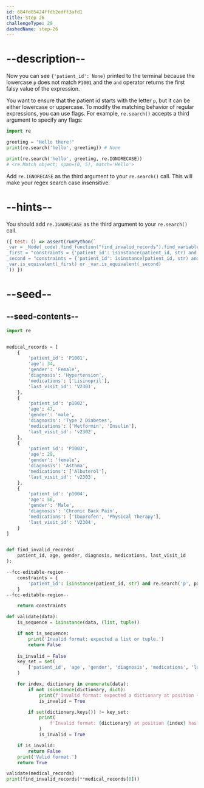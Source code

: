 ```yaml
---
id: 684fd85424ffdb2edff3afd1
title: Step 26
challengeType: 20
dashedName: step-26
---
```


# --description--

Now you can see `{'patient_id': None}` printed to the terminal because the lowercase `p` does not match `P1001` and the `and` operator returns the first falsy value of the expression.

You want to ensure that the patient id starts with the letter `p`, but it can be either lowercase or uppercase. To modify the matching behavior of regular expressions, you can use flags. For example, `re.search()` accepts a third argument to specify any flags:

```py
import re

greeting = "Hello there!"
print(re.search('hello', greeting)) # None

print(re.search('hello', greeting, re.IGNORECASE))
# <re.Match object; span=(0, 5), match='Hello'>
```

Add `re.IGNORECASE` as the third argument to your `re.search()` call. This will make your regex search case insensitive.

# --hints--

You should add `re.IGNORECASE` as the third argument to your `re.search()` call.

```js
({ test: () => assert(runPython(`
_var = _Node(_code).find_function("find_invalid_records").find_variable("constraints")
_first = "constraints = {'patient_id': isinstance(patient_id, str) and re.search('p', patient_id, flags=re.IGNORECASE)}"
_second = "constraints = {'patient_id': isinstance(patient_id, str) and re.search('p', patient_id, re.IGNORECASE)}"
_var.is_equivalent(_first) or _var.is_equivalent(_second)
`)) })
```

# --seed--

## --seed-contents--

```py
import re


medical_records = [
    {
        'patient_id': 'P1001',
        'age': 34,
        'gender': 'Female',
        'diagnosis': 'Hypertension',
        'medications': ['Lisinopril'],
        'last_visit_id': 'V2301',
    },
    {
        'patient_id': 'p1002',
        'age': 47,
        'gender': 'male',
        'diagnosis': 'Type 2 Diabetes',
        'medications': ['Metformin', 'Insulin'],
        'last_visit_id': 'v2302',
    },
    {
        'patient_id': 'P1003',
        'age': 29,
        'gender': 'female',
        'diagnosis': 'Asthma',
        'medications': ['Albuterol'],
        'last_visit_id': 'v2303',
    },
    {
        'patient_id': 'p1004',
        'age': 56,
        'gender': 'Male',
        'diagnosis': 'Chronic Back Pain',
        'medications': ['Ibuprofen', 'Physical Therapy'],
        'last_visit_id': 'V2304',
    }
]


def find_invalid_records(
    patient_id, age, gender, diagnosis, medications, last_visit_id
):

--fcc-editable-region--
    constraints = {
        'patient_id': isinstance(patient_id, str) and re.search('p', patient_id)
    }
--fcc-editable-region--

    return constraints

def validate(data):
    is_sequence = isinstance(data, (list, tuple))

    if not is_sequence:
        print('Invalid format: expected a list or tuple.')
        return False
        
    is_invalid = False
    key_set = set(
        ['patient_id', 'age', 'gender', 'diagnosis', 'medications', 'last_visit_id']
    )

    for index, dictionary in enumerate(data):
        if not isinstance(dictionary, dict):
            print(f'Invalid format: expected a dictionary at position {index}.')
            is_invalid = True

        if set(dictionary.keys()) != key_set:
            print(
                f'Invalid format: {dictionary} at position {index} has missing and/or invalid keys.'
            )
            is_invalid = True

    if is_invalid:
        return False
    print('Valid format.')
    return True

validate(medical_records)
print(find_invalid_records(**medical_records[0]))
```
